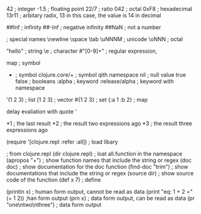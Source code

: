 42  ; integer
-1.5  ; floating point
22/7  ; ratio
042  ; octal
0xF8  ; hexadecimal
13r11  ; arbitary radix, 13 in this case, the value is 14 in decimal

##Inf  ; infinity
##-Inf  ; negative infinity
##NaN  ; not a number

; special names
\newline
\space
\tab
\uNNNM  ; unicode
\oNNN   ; octal

"hello"  ; string
\e  ; character
#"[0-9]+"  ; regular expression,

map  ; symbol
+  ; symbol
clojure.core/+  ; symbol qith namespace
nil  ; null value
true false  ; booleans
:alpha  ; keyword
:release/alpha  ; keyword with namespace


'(1 2 3)  ; list
[1 2 3]  ; vector
#{1 2 3}  ; set
{:a 1 :b 2}  ; map

delay evaliation with quote '

*1  ; the last result
*2  ; the result two expressions ago
*3  ; the result three expressions ago

(require '[clojure.repl :refer :all])  ; load libary

; from clojure.repl
(dir clojure.repl)  ; loat all.function in the namespace
(apropos "+")  ; show function names that include the string or regex
(doc doc)  ; show documentation for the doc function
(find-doc "trim")  ; show documentations that include the string or regex
(source dir)  ; show source code of the function
(def x 7)  ; define

(println x)  ; human form output, cannot be read as data
(print "eq: 1 + 2 =" (+ 1 2))  ;han form output
(prn x)  ; data form output, can be read as data
(pr "one\ntwo\nthree")  ; data form output
